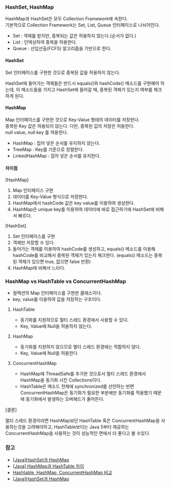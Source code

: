 ### HashSet, HashMap

HashMap과 HashSet은 모두 Collection Framework에 속한다.   
기본적으로 Collection Framework는 Set, List, Queue 인터페이스로 나뉘어진다.

- Set : 객체를 받지만, 중복되는 값은 허용하지 않는다.(순서가 없다.)
- List : 인덱싱하여 중복을 허용한다.
- Queue : 선입선출(FCFS) 알고리즘을 기반으로 한다.



#### HashSet

Set 인터페이스를 구현한 것으로 중복된 값을 허용하지 않는다.

HashSet에 들어가는 객체들은 반드시 equals()와 hashCode() 메소드를 구현해야 하는데, 이 메소드들을 가지고 HashSet에 들어갈 때, 중복된 객체가 있는지 여부를 체크하게 된다. 



#### HashMap

Map 인터페이스를 구현한 것으로 Key-Value 형태의 데이터를 저장한다.   
중복된 Key 값은 허용되지 않는다. 다만, 중복된 값의 저장은 허용한다.  
null value, null key 를 허용한다.

- HashMap : 집어 넣은 순서를 유지하지 않는다.
- TreeMap : Key를 기준으로 정렬한다.
- LinkedHashMap : 집어 넣은 순서를 유지한다.



#### 차이점

[HashMap]

1. Map 인터페이스 구현
2. 데이터를 Key-Value 형식으로 저장한다.
3. HashMap에서 hashCode 값은 key value를 이용하여 생성한다.
4. HashMap은 unique key를 이용하여 데이터에 바로 접근하기에 HashSet에 비해서 빠르다.



[HashSet]

1. Set 인터페이스를 구현
2. 객체만 저장할 수 있다.
3. 들어가는 객체를 이용하여 hashCode를 생성하고, equals() 메소드를 이용해 hashCode를 비교해서 중복된 객체가 있는지 체크한다. (equals() 메소드는 중복된 객체가 있으면 true, 없으면 false 반환)
4. HashMap에 비해서 느리다.



### HashMap vs HashTable vs ConcurrentHashMap

- 컬렉션의 Map 인터페이스를 구현한 클래스이다.
- key, value를 이용하여 값을 저장하는 구조이다.



1. HashTable
   - 동기화를 지원하므로 멀티 스레드 환경에서 사용할 수 있다.
   - Key, Value에 Null을 허용하지 않는다.

2. HashMap
   - 동기화를 지원하지 않으므로 멀티 스레드 환경에는 적합하지 않다.
   - Key, Value에 Null을 허용한다. 

3. ConcurrentHashMap
   - HashMap에 ThreadSafe를 추가한 것으로서 멀티 스레드 환경에서 HashMap을 동기화 시킨 Collections이다.
   - HashTable은 메소드 전체에 synchronized를 선언하는 반면 ConcurrentHashMap은 동기화가 필요한 부분에만 동기화를 적용했기 때문에 동기화에서 발생하는 오버헤드가 줄어든다.



[결론]

멀티 스레드 환경이라면 HashMap보단 HashTable 혹은 ConcurrentHashMap을 사용하는것을 고려해야하고,
HashTable보다는 Java 5부터 제공하는 ConcurrentHashMap을 사용하는 것이 성능적인 면에서 더 좋다고 볼 수있다.



### 참고

- [[Java]HashSet과 HashMap](https://postitforhooney.tistory.com/entry/JavaHashSet과-HashMap)
- [[Java] HashMap과 HashTable 차이](https://odol87.tistory.com/3)
- [Hashtable, HashMap, ConcurrentHashMap 비교](https://jdm.kr/blog/197)
- [[Java]HashSet과 HashMap](https://postitforhooney.tistory.com/entry/JavaHashSet과-HashMap)

